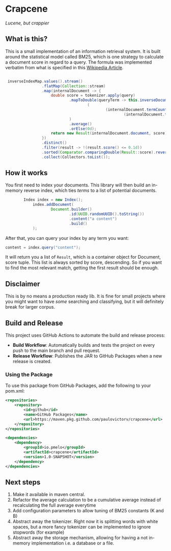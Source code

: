 # Crapcene
_Lucene, but crappier_

## What is this?
This is a small implementation of an information retrieval system. It is built around the statistical model called BM25,
which is one strategy to calculate a document score in regard to a query. The formula was implemented verbatim from what
is specified in this [Wikipedia Article](https://en.wikipedia.org/wiki/Okapi_BM25).

```java

 inverseIndexMap.values().stream()
                .flatMap(Collection::stream)
                .map(internalDocument -> {
                    double score = tokenizer.apply(query)
                            .mapToDouble(queryTerm -> this.inverseDocumentFrequency.apply(queryTerm) *
                                    (
                                            (internalDocument.termCount(queryTerm) * (K + 1)) /
                                                    (internalDocument.termCount(queryTerm) + K * (1 - B + B * (internalDocument.length() / averageDocumentLength))))
                            )
                            .average()
                            .orElse(0d);
                    return new Result(internalDocument.document, score);
                })
                .distinct()
                .filter(result -> !(result.score() <= 0.1d))
                .sorted(Comparator.comparingDouble(Result::score).reversed())
                .collect(Collectors.toList());

```

## How it works

You first need to index your documents. This library will then build an in-memory reverse index, which ties _terms_ to
a list of potential documents. 

```java
        Index index = new Index();            
            index.addDocument(
                    Document.builder()
                            .id(UUID.randomUUID().toString())
                            .content("a content")
                            .build()
            );
```

After that, you can query your index by any term you want:

```java
content = index.query("content");
```

It will return you a list of `Result`, which is a container object for Document, score tuple. This list is always sorted
by score, descending. So if you want to find the most relevant match, getting the first result should be enough.

## Disclaimer
This is by no means a production ready lib. It is fine for small projects where you might want to have _some_ searching
and classifying, but it will definitely break for larger corpus.

## Build and Release

This project uses GitHub Actions to automate the build and release process:

- **Build Workflow**: Automatically builds and tests the project on every push to the main branch and pull request.
- **Release Workflow**: Publishes the JAR to GitHub Packages when a new release is created.

### Using the Package

To use this package from GitHub Packages, add the following to your pom.xml:

```xml
<repositories>
    <repository>
        <id>github</id>
        <name>GitHub Packages</name>
        <url>https://maven.pkg.github.com/paulovictorv/crapcene</url>
    </repository>
</repositories>

<dependencies>
    <dependency>
        <groupId>io.pmelo</groupId>
        <artifactId>crapcene</artifactId>
        <version>1.0-SNAPSHOT</version>
    </dependency>
</dependencies>
```

## Next steps
1. Make it available in maven central.
2. Refactor the average calculation to be a cumulative average instead of recalculating the full average everytime
3. Add configuration parameters to allow tuning of BM25 constants (K and B)
4. Abstract away the tokenizer. Right now it is splitting words with white spaces, but a more fancy tokenizer can be implemented to ignore stopwords (for example)
5. Abstract away the storage mechanism, allowing for having a not in-memory implementation i.e. a database or a file.
